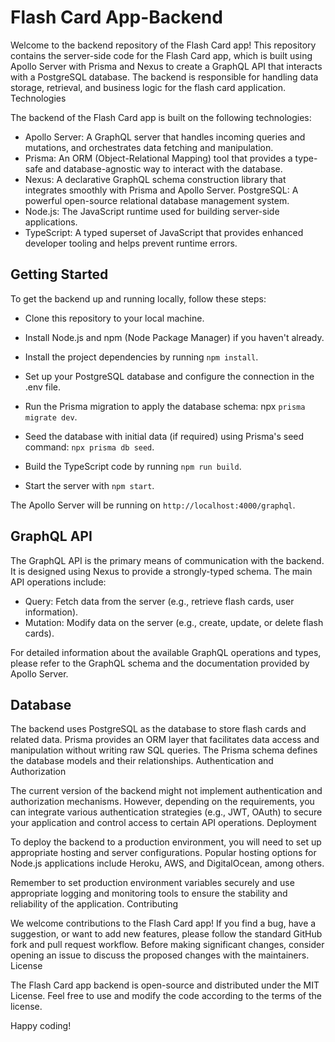 # Flash Card App-Backend

Welcome to the backend repository of the Flash Card app! This repository contains the server-side code for the Flash Card app, which is built using Apollo Server with Prisma and Nexus to create a GraphQL API that interacts with a PostgreSQL database. The backend is responsible for handling data storage, retrieval, and business logic for the flash card application.
Technologies

The backend of the Flash Card app is built on the following technologies:

-  Apollo Server: A GraphQL server that handles incoming queries and mutations, and orchestrates data fetching and manipulation.
- Prisma: An ORM (Object-Relational Mapping) tool that provides a type-safe and database-agnostic way to interact with the database.
- Nexus: A declarative GraphQL schema construction library that integrates smoothly with Prisma and Apollo Server.
    PostgreSQL: A powerful open-source relational database management system.
- Node.js: The JavaScript runtime used for building server-side applications.
- TypeScript: A typed superset of JavaScript that provides enhanced developer tooling and helps prevent runtime errors.

## Getting Started

To get the backend up and running locally, follow these steps:

- Clone this repository to your local machine.

- Install Node.js and npm (Node Package Manager) if you haven't already.
- Install the project dependencies by running `npm install`.
- Set up your PostgreSQL database and configure the connection in the .env file.
- Run the Prisma migration to apply the database schema: npx ``prisma migrate dev``.
- Seed the database with initial data (if required) using Prisma's seed command: ``npx prisma db seed``.

- Build the TypeScript code by running `npm run build`.
- Start the server with `npm start`.

The Apollo Server will be running on `http://localhost:4000/graphql`.

## GraphQL API

The GraphQL API is the primary means of communication with the backend. It is designed using Nexus to provide a strongly-typed schema. The main API operations include:

- Query:  Fetch data from the server (e.g., retrieve flash cards, user information).
- Mutation: Modify data on the server (e.g., create, update, or delete flash cards).

For detailed information about the available GraphQL operations and types, please refer to the GraphQL schema and the documentation provided by Apollo Server.

## Database

The backend uses PostgreSQL as the database to store flash cards and related data. Prisma provides an ORM layer that facilitates data access and manipulation without writing raw SQL queries. The Prisma schema defines the database models and their relationships.
Authentication and Authorization

The current version of the backend might not implement authentication and authorization mechanisms. However, depending on the requirements, you can integrate various authentication strategies (e.g., JWT, OAuth) to secure your application and control access to certain API operations.
Deployment

To deploy the backend to a production environment, you will need to set up appropriate hosting and server configurations. Popular hosting options for Node.js applications include Heroku, AWS, and DigitalOcean, among others.

Remember to set production environment variables securely and use appropriate logging and monitoring tools to ensure the stability and reliability of the application.
Contributing

We welcome contributions to the Flash Card app! If you find a bug, have a suggestion, or want to add new features, please follow the standard GitHub fork and pull request workflow. Before making significant changes, consider opening an issue to discuss the proposed changes with the maintainers.
License

The Flash Card app backend is open-source and distributed under the MIT License. Feel free to use and modify the code according to the terms of the license.

Happy coding!